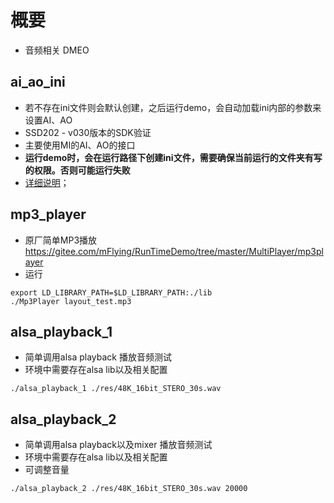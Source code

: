 # 概要

- 音频相关 DMEO

## ai_ao_ini

- 若不存在ini文件则会默认创建，之后运行demo，会自动加载ini内部的参数来设置AI、AO
- SSD202 - v030版本的SDK验证
- 主要使用MI的AI、AO的接口
- **运行demo时，会在运行路径下创建ini文件，需要确保当前运行的文件夹有写的权限。否则可能运行失败**
- [详细说明](./ai_ao_ini/README.md)；

## mp3_player

- 原厂简单MP3播放 https://gitee.com/mFlying/RunTimeDemo/tree/master/MultiPlayer/mp3player
- 运行

```shell
export LD_LIBRARY_PATH=$LD_LIBRARY_PATH:./lib
./Mp3Player layout_test.mp3
```

## alsa_playback_1

- 简单调用alsa playback 播放音频测试
- 环境中需要存在alsa lib以及相关配置

```shell
./alsa_playback_1 ./res/48K_16bit_STERO_30s.wav
```

## alsa_playback_2

- 简单调用alsa playback以及mixer 播放音频测试
- 环境中需要存在alsa lib以及相关配置
- 可调整音量

```shell
./alsa_playback_2 ./res/48K_16bit_STERO_30s.wav 20000
```
